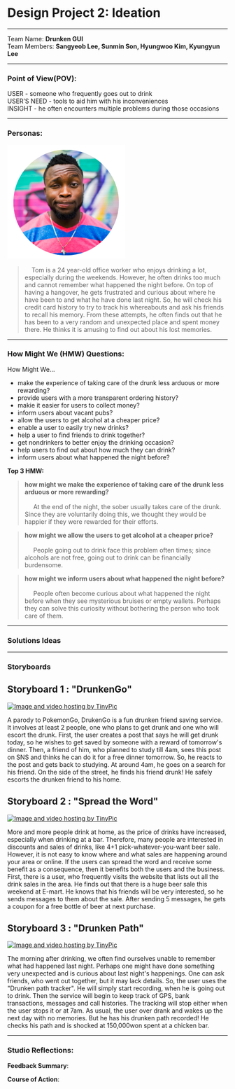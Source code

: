Design Project 2: Ideation
===================
----------
Team Name: **Drunken GUI** <br />
Team Members: **Sangyeob Lee, Sunmin Son, Hyungwoo Kim, Kyungyun Lee**

----------

### **Point of View(POV):**

USER - someone who frequently goes out to drink<br />
USER’S NEED - tools to aid him with his inconveniences<br />
INSIGHT - he often encounters multiple problems during those occasions

-----------
### **Personas:**

<img src="tom.png" />

> &nbsp;&nbsp;&nbsp;&nbsp;Tom is a 24 year-old office worker who enjoys drinking a lot, especially during the weekends. However, he often drinks too much and cannot remember what happened the night before. On top of having a hangover, he gets frustrated and curious about where he have been to and what he have done last night. So, he will check his credit card history to try to track his whereabouts and ask his friends to recall his memory. From these attempts, he often finds out that he has been to a very random and unexpected place and spent money there. He thinks it is amusing to find out about his lost memories. 

-----------
### **How Might We (HMW) Questions:**

How Might We...<br />

+ make the experience of taking care of the drunk less arduous or more rewarding?
+ provide users with a more transparent ordering history?
+ makie it easier for users to collect money?
+ inform users about vacant pubs?
+ allow the users to get alcohol at a cheaper price?
+ enable a user to easily try new drinks?
+ help a user to find friends to drink together?
+ get nondrinkers to better enjoy the drinking occasion?
+ help users to find out about how much they can drink?
+ inform users about what happened the night before?

**Top 3 HMW:**
> **how might we make the experience of taking care of the drunk less arduous or more rewarding?** <br /><br />
> &nbsp;&nbsp;&nbsp;&nbsp; At the end of the night, the sober usually takes care of the drunk. Since they are voluntarily doing this, we thought they would be happier if they were rewarded for their efforts.

> **how might we allow the users to get alcohol at a cheaper price?** <br /><br />
> &nbsp;&nbsp;&nbsp;&nbsp; People going out to drink face this problem often times; since alcohols are not free, going out to drink can be financially burdensome. 

> **how might we inform users about what happened the night before?** <br /><br />
> &nbsp;&nbsp;&nbsp;&nbsp; People often become curious about what happened the night before when they see mysterious bruises or empty wallets. Perhaps they can solve this curiosity without bothering the person who took care of them.

-----------
### **Solutions Ideas**


-----------
### **Storyboards**
## Storyboard 1 : "DrunkenGo"

<a href="http://tinypic.com?ref=33fgbbb" target="_blank"><img src="http://i63.tinypic.com/33fgbbb.jpg" border="0" alt="Image and video hosting by TinyPic"></a>

A parody to PokemonGo, DrukenGo is a fun drunken friend saving service. It involves at least 2 people, one who plans to get drunk and one who will escort the drunk. First, the user creates a post that says he will get drunk today, so he wishes to get saved by someone with a reward of tomorrow's dinner. Then, a friend of him, who planned to study till 4am,  sees this post on SNS and thinks he can do it for a free dinner tomorrow. So, he reacts to the post and gets back to studying. At around 4am, he goes on a search for his friend. On the side of the street, he finds his friend drunk! He safely escorts the drunken friend to his home.

## Storyboard 2 : "Spread the Word"

<a href="http://tinypic.com?ref=2ziwj7n" target="_blank"><img src="http://i66.tinypic.com/2ziwj7n.jpg" border="0" alt="Image and video hosting by TinyPic"></a>

More and more people drink at home, as the price of drinks have increased, especially when drinking at a bar. Therefore, many people are interested in discounts and sales of drinks, like 4+1 pick-whatever-you-want beer sale. However, it is not easy to know where and what sales are happening around your area or online. If the users can spread the word and receive some benefit as a consequence, then it benefits both the users and the business. First, there is a user, who frequently visits the website that lists out all the drink sales in the area. He finds out that there is a huge beer sale this weekend at E-mart. He knows that his friends will be very interested, so he sends messages to them about the sale. After sending 5 messages, he gets a coupon for a free bottle of beer at next purchase.

## Storyboard 3 : "Drunken Path"

<a href="http://tinypic.com?ref=15nt3qe" target="_blank"><img src="http://i65.tinypic.com/15nt3qe.jpg" border="0" alt="Image and video hosting by TinyPic"></a>

The morning after drinking, we often find ourselves unable to remember what had happened last night. Perhaps one might have done something very unexpected and is curious about last night's happenings. One can ask friends, who went out together, but it may lack details. So, the user uses the "Drunken path tracker". He will simply start recording, when he is going out to drink. Then the service will begin to keep track of GPS, bank transactions, messages and call histories. The tracking will stop either when the user stops it or at 7am. As usual, the user over drank and wakes up the next day with no memories. But he has his drunken path recorded! He checks his path and is shocked at 150,000won spent at a chicken bar.


-----------

### **Studio Reflections:** 

**Feedback Summary**: 
 
**Course of Action**: 
